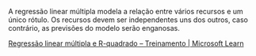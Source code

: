 A regressão linear múltipla modela a relação entre vários recursos e um único rótulo. Os recursos devem ser independentes uns dos outros, caso contrário, as previsões do modelo serão enganosas.

[Regressão linear múltipla e R-quadrado – Treinamento | Microsoft Learn](https://learn.microsoft.com/training/modules/understand-regression-machine-learning/4-multiple-linear-regression)